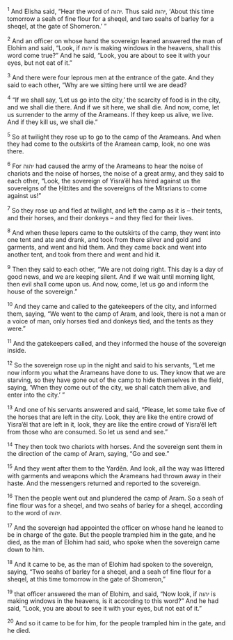 <sup>1</sup> And Elisha said, “Hear the word of יהוה. Thus said יהוה, ‘About this time tomorrow a seah of fine flour for a sheqel, and two seahs of barley for a sheqel, at the gate of Shomeron.’ ”

<sup>2</sup> And an officer on whose hand the sovereign leaned answered the man of Elohim and said, “Look, if יהוה is making windows in the heavens, shall this word come true?” And he said, “Look, you are about to see it with your eyes, but not eat of it.”

<sup>3</sup> And there were four leprous men at the entrance of the gate. And they said to each other, “Why are we sitting here until we are dead?

<sup>4</sup> “If we shall say, ‘Let us go into the city,’ the scarcity of food is in the city, and we shall die there. And if we sit here, we shall die. And now, come, let us surrender to the army of the Arameans. If they keep us alive, we live. And if they kill us, we shall die.”

<sup>5</sup> So at twilight they rose up to go to the camp of the Arameans. And when they had come to the outskirts of the Aramean camp, look, no one was there.

<sup>6</sup> For יהוה had caused the army of the Arameans to hear the noise of chariots and the noise of horses, the noise of a great army, and they said to each other, “Look, the sovereign of Yisra’ĕl has hired against us the sovereigns of the Ḥittites and the sovereigns of the Mitsrians to come against us!”

<sup>7</sup> So they rose up and fled at twilight, and left the camp as it is – their tents, and their horses, and their donkeys – and they fled for their lives.

<sup>8</sup> And when these lepers came to the outskirts of the camp, they went into one tent and ate and drank, and took from there silver and gold and garments, and went and hid them. And they came back and went into another tent, and took from there and went and hid it.

<sup>9</sup> Then they said to each other, “We are not doing right. This day is a day of good news, and we are keeping silent. And if we wait until morning light, then evil shall come upon us. And now, come, let us go and inform the house of the sovereign.”

<sup>10</sup> And they came and called to the gatekeepers of the city, and informed them, saying, “We went to the camp of Aram, and look, there is not a man or a voice of man, only horses tied and donkeys tied, and the tents as they were.”

<sup>11</sup> And the gatekeepers called, and they informed the house of the sovereign inside.

<sup>12</sup> So the sovereign rose up in the night and said to his servants, “Let me now inform you what the Arameans have done to us. They know that we are starving, so they have gone out of the camp to hide themselves in the field, saying, ‘When they come out of the city, we shall catch them alive, and enter into the city.’ ”

<sup>13</sup> And one of his servants answered and said, “Please, let some take five of the horses that are left in the city. Look, they are like the entire crowd of Yisra’ĕl that are left in it, look, they are like the entire crowd of Yisra’ĕl left from those who are consumed. So let us send and see.”

<sup>14</sup> They then took two chariots with horses. And the sovereign sent them in the direction of the camp of Aram, saying, “Go and see.”

<sup>15</sup> And they went after them to the Yardĕn. And look, all the way was littered with garments and weapons which the Arameans had thrown away in their haste. And the messengers returned and reported to the sovereign.

<sup>16</sup> Then the people went out and plundered the camp of Aram. So a seah of fine flour was for a sheqel, and two seahs of barley for a sheqel, according to the word of יהוה.

<sup>17</sup> And the sovereign had appointed the officer on whose hand he leaned to be in charge of the gate. But the people trampled him in the gate, and he died, as the man of Elohim had said, who spoke when the sovereign came down to him.

<sup>18</sup> And it came to be, as the man of Elohim had spoken to the sovereign, saying, “Two seahs of barley for a sheqel, and a seah of fine flour for a sheqel, at this time tomorrow in the gate of Shomeron,”

<sup>19</sup> that officer answered the man of Elohim, and said, “Now look, if יהוה is making windows in the heavens, is it according to this word?” And he had said, “Look, you are about to see it with your eyes, but not eat of it.”

<sup>20</sup> And so it came to be for him, for the people trampled him in the gate, and he died.

